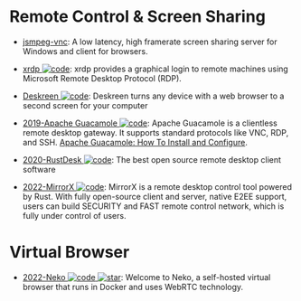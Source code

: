 # Remote Control & Screen Sharing

- [jsmpeg-vnc](https://github.com/phoboslab/jsmpeg-vnc): A low latency, high framerate screen sharing server for Windows and client for browsers.

- [xrdp ![code](https://shorturl.at/dlxyK)](https://github.com/neutrinolabs/xrdp): xrdp provides a graphical login to remote machines using Microsoft Remote Desktop Protocol (RDP).

- [Deskreen ![code](https://shorturl.at/dlxyK)](https://github.com/pavlobu/deskreen): Deskreen turns any device with a web browser to a second screen for your computer

- [2019-Apache Guacamole ![code](https://shorturl.at/dlxyK)](https://guacamole.apache.org/): Apache Guacamole is a clientless remote desktop gateway. It supports standard protocols like VNC, RDP, and SSH. [Apache Guacamole: How To Install and Configure](https://fortynorthsecurity.com/blog/apache-guacamole-how-to-install-and-configure/).

- [2020-RustDesk ![code](https://shorturl.at/dlxyK)](https://github.com/rustdesk/rustdesk): The best open source remote desktop client software

- [2022-MirrorX ![code](https://shorturl.at/dlxyK)](https://github.com/MirrorX-Desktop/MirrorX): MirrorX is a remote desktop control tool powered by Rust. With fully open-source client and server, native E2EE support, users can build SECURITY and FAST remote control network, which is fully under control of users.

# Virtual Browser

- [2022-Neko ![code](https://shorturl.at/dlxyK) ![star](https://img.shields.io/github/stars/m1k1o/neko)](https://github.com/m1k1o/neko): Welcome to Neko, a self-hosted virtual browser that runs in Docker and uses WebRTC technology.
